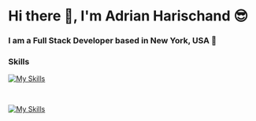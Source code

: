 # Hi there 👋, I'm Adrian Harischand 😎
### I am a Full Stack Developer based in New York, USA 📍
### Skills
[![My Skills](https://skillicons.dev/icons?i=html,css,js,python)](https://skillicons.dev) <p>&nbsp;</p> [![My Skills](https://skillicons.dev/icons?i=bootstrap,react,express,flask)](https://skillicons.dev)


